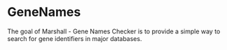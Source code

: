 
<!-- README.md is generated from README.Rmd. Please edit that file -->

# GeneNames

<!-- badges: start -->
<!-- badges: end -->

The goal of Marshall - Gene Names Checker is to provide a simple way to
search for gene identifiers in major databases.
